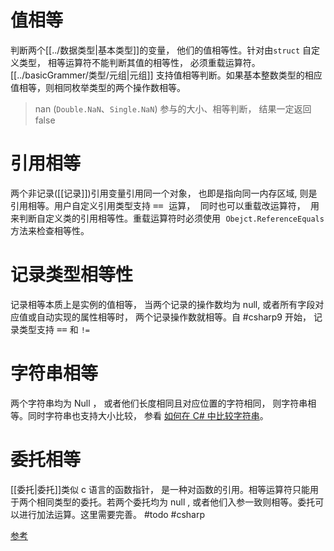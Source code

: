 # 值相等

判断两个[[../数据类型|基本类型]]的变量， 他们的值相等性。针对由`struct` 自定义类型， 相等运算符不能判断其值的相等性， 必须重载运算符。 [[../basicGrammer/类型/元组|元组]] 支持值相等判断。如果基本整数类型的相应值相等，则相同枚举类型的两个操作数相等。

>	nan (`Double.NaN`、`Single.NaN`) 参与的大小、相等判断， 结果一定返回 false

# 引用相等

两个非记录([[记录]])引用变量引用同一个对象， 也即是指向同一内存区域, 则是引用相等。用户自定义引用类型支持 <kbd>==</bbd> 运算， 同时也可以重载改运算符， 用来判断自定义类的引用相等性。重载运算符时必须使用 `Obejct.ReferenceEquals`方法来检查相等性。

# 记录类型相等性

记录相等本质上是实例的值相等， 当两个记录的操作数均为 null, 或者所有字段对应值或自动实现的属性相等时， 两个记录操作数就相等。自 #csharp9 开始， 记录类型支持 <kbd>==</kbd> 和 `!=` 

# 字符串相等

两个字符串均为 Null ， 或者他们长度相同且对应位置的字符相同， 则字符串相等。同时字符串也支持大小比较， 参看 [如何在 C# 中比较字符串](https://learn.microsoft.com/zh-cn/dotnet/csharp/how-to/compare-strings)。

# 委托相等

[[委托|委托]]类似 c 语言的函数指针， 是一种对函数的引用。相等运算符只能用于两个相同类型的委托。若两个委托均为 null , 或者他们入参一致则相等。委托可以进行加法运算。这里需要完善。 #todo #csharp 

[参考](https://learn.microsoft.com/zh-cn/dotnet/csharp/language-reference/operators/equality-operators)
